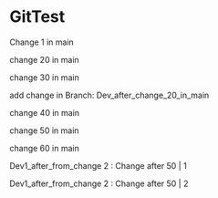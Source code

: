 # GitTest

Change 1 in main

change 20 in main

change 30 in main

add change in Branch: Dev_after_change_20_in_main

change 40 in main

change 50 in main

change 60 in main

Dev1_after_from_change 2 : Change after 50 | 1

Dev1_after_from_change 2 : Change after 50 | 2
